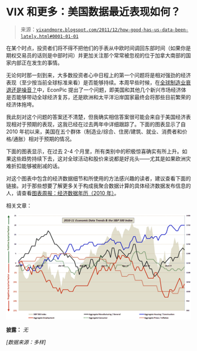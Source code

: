 <!--yml

类别：未分类

日期：2024-05-18 16:46:34

-->

# VIX 和更多：美国数据最近表现如何？

> 来源：[`vixandmore.blogspot.com/2011/12/how-good-has-us-data-been-lately.html#0001-01-01`](http://vixandmore.blogspot.com/2011/12/how-good-has-us-data-been-lately.html#0001-01-01)

在某个时点，投资者们将不得不把他们的手表从中欧时间调回东部时间（如果你是期权交易员的话则是中部时间）并更加关注那个常常被忽视的位于加拿大南部的国家内部正在发生的事情。

无论何时那一刻到来，大多数投资者心中日程上的第一个问题将是相对强劲的经济表现（至少按当前全球标准来看）是否能够持续。本周早些时候，在[全球制造业衰退还是噪音？](http://econompicdata.blogspot.com/2011/12/global-manufacturing-recession.html)中，EconPic 提出了一个问题，即美国和其他几个新兴市场经济体是否能够带动全球经济复苏，还是欧洲和太平洋沿岸国家最终会将那些目前繁荣的经济体拖垮。

我此刻对这个问题的答案还不清楚，但我确实相信答案很可能会来自于美国经济表现相对于预期的表现，这我已经在过去两年中详细跟踪了。下面的图表显示了自 2010 年初以来，美国在五个群体（制造业/综合、住房/建筑、就业、消费者和价格/通胀）相对于预期的情况。

下面的图表显示，在过去 2-4 个月里，所有类别中的积极惊喜确实有所上升。如果这些趋势持续下去，这对全球活动和股价来说都是好兆头——尤其是如果欧洲灾难折扣能够被削减的话。

对这个图表中包含的经济数据细节和所使用的方法感兴趣的读者，建议查看下面的链接。对于那些想要了解更多关于构成我聚合数据计算的具体经济数据发布信息的人，请查看[图表周报：经济数据年历（2010 年）](http://vixandmore.blogspot.com/2011/01/chart-of-week-year-in-economic-data.html)。

相关文章：

![图片](img/825ed73a14f822045ea0aadc72a71800.png)

**披露：** *无*

*[数据来源：多样]*
